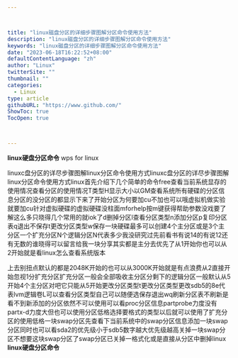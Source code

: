 ```yaml
---



title: "linux磁盘分区的详细步骤图解分区命令使用方法"
description: "linux磁盘分区的详细步骤图解分区命令使用方法"
keywords: "linux磁盘分区的详细步骤图解分区命令使用方法"
date: "2023-06-18T16:22:52+08:00"
defaultContentLanguage: "zh"
author: "Linux"
twitterSite: ""
thumbnail: ""
categories:
  - Linux
type: article
githubURL: "https://www.github.com/"
ShowToc: true
TocOpen: true



---
```


**linux硬盘分区命令** wps for linux

linuxc盘分区的详尽步骤图解linux分区命令使用方式linuxc盘分区的详尽步骤图解linux分区命令使用方式linux首先介绍下几个简单的命令free查看当前系统显存的使用情况查看分区的使用情况T类型H显示大小以GM查看系统所有硬碟的分区信息分区的没分区的都显示下来了开始分区为何要加cu不加也可以哦虚拟机做实验就要加cu针对虚拟硬碟的虚拟硬碟没柱面mforhelp按m键获得帮助参数没戏要了解这么多只晓得几个常用的就iok了d删掉分区l查看分区类型n添加分区p复印分区表q退出不保存t更改分区类型w保存一块硬碟最多可以创建4个主分区或是3个主分区一个扩充分区N个逻辑分区N代表多少我没研究过先前看书有说14的有说12还有无数的谁晓得可以留言给我一块分享其实都是主分去优先了从1开始你也可以从2开始就是看linux怎么查看系统版本

上去别扭点默认的都是2048K开始的也可以从3000K开始就是有点浪费从2直接开始忽视1分扩充分区扩充分区一般会全部吸收主分区分剩下的逻辑分区一般默认从5开始4个主分区对吧它只能从5开始更改分区类型t更改分区类型更改sdb5的8e代表lvm逻辑卷L可以查看分区类型自己可以随便选保存退出wq刷新分区表不刷新是看不到新添加的分区依然不可以使用可以看proc分区信息partprobe力度没有partx-d力度大但也可以使用分区低格选择要格式的类型以后就可以使用了扩充分区的使用低格一块swap分区先查看下当前系统中的swap分区信息添加一块swap分区同时也可以看sda2的优先级小于sdb5数字越大优先级越高关掉一块swap分区不想要这块swap分区了swap分区已关掉一格式化或是直接从分区中删掉linux **linux硬盘分区命令**
